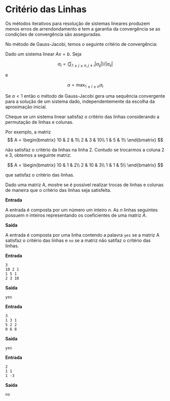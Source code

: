 # Critério das Linhas 

Os métodos iterativos para resolução de sistemas lineares produzem menos erros de arrendondamento e tem a garantia da convergência se as condições de convergência são asseguradas.

No método de Gauss-Jacobi, temos o seguinte critério de convergência:

Dado um sistema linear $Ax = b$. Seja 

$$\alpha_i = (\sum_{ 1 \leq j \leq n, j \neq i} |a_{ij}|)/|a_{ii}|$$

e

$$\alpha = \max_{ 1 \leq i \leq n} \alpha_i$$


Se $\alpha < 1$ então o método de Gauss-Jacobi gera uma sequência convergente para a solução de um sistema dado, independentemente da escolha da aproximação inicial.

Cheque se um sistema linear satisfaz o critério das linhas considerando a permutação de linhas e colunas. 

Por exemplo, a matriz
$$
A = \begin{bmatrix}
10 & 2 & 1\\
2 & 3 & 10\\
1 & 5 & 1\\
\end{bmatrix}
$$

não satisfaz o critério da linhas na linha 2. Contudo se trocarmos a coluna 2 e 3, obtemos a seguinte matriz:

$$
A = \begin{bmatrix}
10 & 1  & 2\\
2 & 10  & 3\\
1 & 1  & 5\\
\end{bmatrix}
$$

que satisfaz o critério das linhas.

Dado uma matriz A, mostre se é possível realizar trocas de linhas e colunas de maneira que o critério das linhas seja satisfeita.

**Entrada**

A entrada é composta por um número um inteiro $n$. As $n$ linhas seguintes possuem $n$  inteiros representando os coeficientes de uma matriz $A$.



**Saída**

A entrada é composta por uma linha contendo a palavra `yes` se a matriz A satisfaz o critério das linhas e `no` se a matriz não satifaz o critério das linhas.

**Entrada**
```
3
10 2 1
1 5 1
2 3 10
```

**Saída**
```
yes
```

**Entrada**
```
3
1 3 1
5 2 2
0 6 8
```

**Saída**
```
yes
```

**Entrada**
```
2
1 1 
1 -3
```

**Saída**
```
no
```
